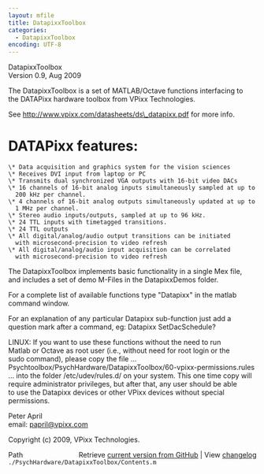 ```yaml
---
layout: mfile
title: DatapixxToolbox
categories:
  - DatapixxToolbox
encoding: UTF-8
---
```


DatapixxToolbox  
Version 0.9, Aug 2009  

The DatapixxToolbox is a set of MATLAB/Octave functions interfacing to  
the DATAPixx hardware toolbox from VPixx Technologies.  

See http://www.vpixx.com/datasheets/ds\_datapixx.pdf for more info.  

# DATAPixx features:  

    \* Data acquisition and graphics system for the vision sciences  
    \* Receives DVI input from laptop or PC  
    \* Transmits dual synchronized VGA outputs with 16-bit video DACs  
    \* 16 channels of 16-bit analog inputs simultaneously sampled at up to  
      200 kHz per channel.  
    \* 4 channels of 16-bit analog outputs simultaneously updated at up to  
      1 MHz per channel.  
    \* Stereo audio inputs/outputs, sampled at up to 96 kHz.  
    \* 24 TTL inputs with timetagged transitions.  
    \* 24 TTL outputs  
    \* All digital/analog/audio output transitions can be initiated  
      with microsecond-precision to video refresh  
    \* All digital/analog/audio input acquisition can be correlated  
      with microsecond-precision to video refresh  

The DatapixxToolbox implements basic functionality in a single Mex file,  
and includes a set of demo M-Files in the DatapixxDemos folder.  

For a complete list of available functions type "Datapixx" in the matlab  
command window.  

For an explanation of any particular Datapixx sub-function just add a  
question mark after a command, eg: Datapixx SetDacSchedule?  

LINUX: If you want to use these functions without the need to run  
Matlab or Octave as root user (i.e., without need for root login or the  
sudo command), please copy the file ...  
Psychtoolbox/PsychHardware/DatapixxToolbox/60-vpixx-permissions.rules  
... into the folder /etc/udev/rules.d/ on your system. This one time copy will  
require administrator privileges, but after that, any user should be able  
to use the Datapixx devices or other VPixx devices without special permissions.  

Peter April  
email: papril@vpixx.com  

Copyright (c) 2009, VPixx Technologies.  



<div class="code_header" style="text-align:right;">
  <span style="float:left;">Path&nbsp;&nbsp;</span> <span class="counter">Retrieve <a href=
  "https://raw.github.com/Psychtoolbox-3/Psychtoolbox-3/beta/./PsychHardware/DatapixxToolbox/Contents.m">current version from GitHub</a> | View <a href=
  "https://github.com/Psychtoolbox-3/Psychtoolbox-3/commits/beta/./PsychHardware/DatapixxToolbox/Contents.m">changelog</a></span>
</div>
<div class="code">
  <code>./PsychHardware/DatapixxToolbox/Contents.m</code>
</div>
